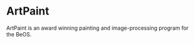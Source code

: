 ArtPaint
======================
ArtPaint is an award winning painting and image-processing program for the BeOS.
